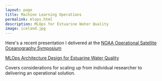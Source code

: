 ```yaml
---
layout: page
title: Machine Learning Operations
permalink: mlops.html
description: MLOps for Estuarine Water Quality
image: iceland.jpg
---
```


Here's a recent presentation I delivered at the [NOAA Operational Satellite Oceanography Symposium](https://www.eventsforce.net/eumetsat/frontend/reg/tAgendaWebsite.csp?pageID=8320&ef_sel_menu=140&eventID=18&mode=)

[MLOps Architecture Design for Estuarine Water Quality](https://cdn.eventsforce.net/files/ef-xnn67yq56ylu/website/18/958_kim_mlops.pdf)

Covers considerations for scaling up from individual researcher to delivering an operational solution. 
